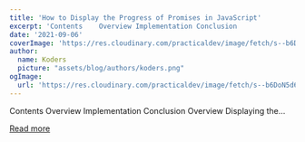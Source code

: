 ```yaml
---
title: 'How to Display the Progress of Promises in JavaScript'
excerpt: 'Contents    Overview Implementation Conclusion               Overview   Displaying the...'
date: '2021-09-06'
coverImage: 'https://res.cloudinary.com/practicaldev/image/fetch/s--b6DoN5d6--/c_imagga_scale,f_auto,fl_progressive,h_420,q_auto,w_1000/https://dev-to-uploads.s3.amazonaws.com/uploads/articles/7bp31nhwiw0t1khxsido.jpg'
author:
  name: Koders
  picture: "assets/blog/authors/koders.png"
ogImage:
  url: 'https://res.cloudinary.com/practicaldev/image/fetch/s--b6DoN5d6--/c_imagga_scale,f_auto,fl_progressive,h_420,q_auto,w_1000/https://dev-to-uploads.s3.amazonaws.com/uploads/articles/7bp31nhwiw0t1khxsido.jpg'
---
```


Contents    Overview Implementation Conclusion               Overview   Displaying the...

[Read more](https://dev.to/jrdev_/how-to-display-the-progress-of-promises-in-javascript-lh0)
